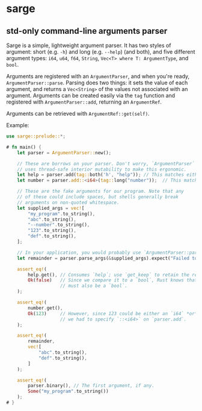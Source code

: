 # sarge

## std-only command-line arguments parser

Sarge is a simple, lightweight argument parser. It has two styles of argument: short (e.g. `-h`) and long (e.g. `--help`) (and both), and five different argument types: `i64`, `u64`, `f64`, `String`, `Vec<T> where T: ArgumentType`, and `bool`.

Arguments are registered with an `ArgumentParser`, and when you're ready, `ArgumentParser::parse`. Parsing does two things: it sets the value of each argument, and returns a `Vec<String>` of the values not associated with an argument. Arguments can be created easily via the `tag` function and registered with `ArgumentParser::add`, returning an `ArgumentRef`.

Arguments can be retrieved with `ArgumentRef::get(self)`.

Example:
```rust
use sarge::prelude::*;

# fn main() {
    let parser = ArgumentParser::new();

    // These are borrows on your parser. Don't worry, `ArgumentParser`
    // uses thread-safe interior mutability to make this ergonomic.
    let help = parser.add(tag::both('h', "help")); // This matches either `-h` or `--help`.
    let number = parser.add::<i64>(tag::long("number"));  // This matches only `--number`.

    // These are the fake arguments for our program. Note that any
    // of these could include spaces, but shells generally break
    // arguments on non-quoted whitespace.
    let supplied_args = vec![
        "my_program".to_string(),
        "abc".to_string(),
        "--number".to_string(),
        "123".to_string(),
        "def".to_string(),
    ];

    // In your application, you would probably use `ArgumentParser::parse()`.
    let remainder = parser.parse_args(&supplied_args).expect("Failed to parse arguments");

    assert_eq!(
        help.get(), // Consumes `help`; use `get_keep` to retain the reference.
        Ok(false)   // Since we compare it to a `bool`, Rust knows that `help`
                    // must also be a `bool`.
    );

    assert_eq!(
        number.get(),
        Ok(123)     // However, since 123 could be either an `i64` *or* a `u64`,
                    // we had to specify `::<i64>` on `parser.add`.
    );

    assert_eq!(
        remainder,
        vec![
            "abc".to_string(),
            "def".to_string(),
        ]
    );

    assert_eq!(
        parser.binary(), // The first argument, if any.
        Some("my_program".to_string())
    );
# }
```
